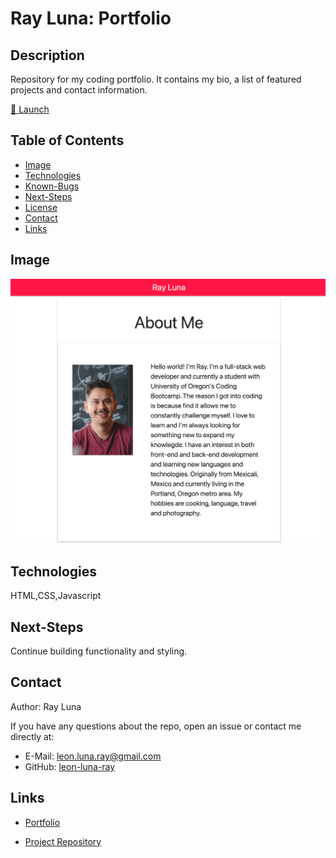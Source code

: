 # Ray Luna: Portfolio

  ## Description

  Repository for my coding portfolio. It contains my bio, a list of featured projects and contact information.

  [🚀  Launch](https://leon-luna-ray.github.io/portfolio/) 

  ## Table of Contents

  * [Image](#image)
  * [Technologies](#technologies)
  * [Known-Bugs](#known-bugs)
  * [Next-Steps](#next-steps)
  * [License](#license)
  * [Contact](#contact)
  * [Links](#links)

  ## Image

  ![Screenshot](./assets/images/screenshot.png)

  ## Technologies
  
  HTML,CSS,Javascript


  ## Next-Steps

  Continue building functionality and styling.

  ## Contact

  Author: Ray Luna 

  If you have any questions about the repo, open an issue or contact me directly at:
  - E-Mail: leon.luna.ray@gmail.com
  - GitHub: [leon-luna-ray](https://github.com/leon-luna-ray)

  ## Links

  - [Portfolio](https://leon-luna-ray.github.io/portfolio/) 

  - [Project Repository](https://github.com/leon-luna-ray/portfolio)

  